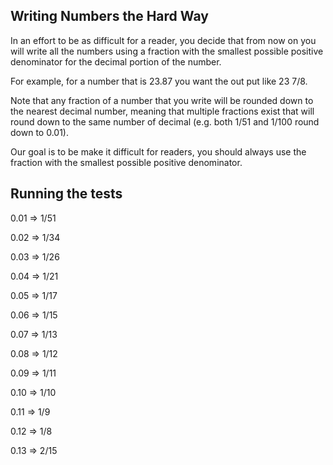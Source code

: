 ## Writing Numbers the Hard Way

In an effort to be as difficult for a reader, you decide that from now on you will write all the numbers using a fraction with the smallest possible positive denominator for the decimal portion of the number. 

For example, for a number that is 23.87 you want the out put like 23 7/8.

Note that any fraction of a number that you write will be rounded down to the nearest decimal number, meaning that multiple fractions exist that will round down to the same number of decimal (e.g. both 1/51 and 1/100 round down to 0.01).

Our goal is to be make it difficult for readers, you should always use the fraction with the smallest possible positive denominator.

## Running the tests

0.01 => 1/51

0.02 => 1/34

0.03 => 1/26

0.04 => 1/21

0.05 => 1/17

0.06 => 1/15

0.07 => 1/13

0.08 => 1/12

0.09 => 1/11

0.10 => 1/10

0.11 => 1/9

0.12 => 1/8

0.13 => 2/15